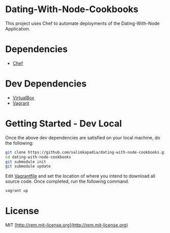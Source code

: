 Dating-With-Node-Cookbooks
=========
This project uses Chef to automate deployments of the Dating-With-Node Application.  

Dependencies
=========
  - [Chef](http://www.getchef.com/)

Dev Dependencies
=========
  - [VirtualBox](https://www.virtualbox.org)
  - [Vagrant](http://www.vagrantup.com/)
 
Getting Started - Dev Local
=========
Once the above dev dependencies are satisfied on your local machine, do the following:
```bash
git clone https://github.com/salimkapadia/dating-with-node-cookbooks.git
cd dating-with-node-cookbooks
git submodule init
git submodule update
```

Edit [Vagrantfile](https://github.com/salimkapadia/dating-with-node-cookbooks/blob/master/Vagrantfile#L126) and set the location of where you intend to download all source code. Once completed, run the following command.
```bash
vagrant up
```

License
=========
MIT [http://rem.mit-license.org](http://rem.mit-license.org)